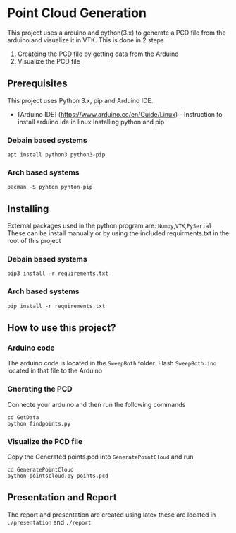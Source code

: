 # Point Cloud Generation
This project uses a arduino and python(3.x) to generate a PCD file from the arduino and visualize it in VTK.
This is done in 2 steps
1. Createing the PCD file by getting data from the Arduino
2. Visualize the PCD file

## Prerequisites

This project uses Python 3.x, pip and Arduino IDE.

* [Arduino IDE] (https://www.arduino.cc/en/Guide/Linux) - Instruction to install arduino ide in linux
Installing python and pip
### Debain based systems
```
apt install python3 python3-pip
```
### Arch based systems
```
pacman -S pyhton pyhton-pip
```
## Installing
External packages used in the python program are: `Numpy`,`VTK`,`PySerial`
These can be install manually or by using the included requirments.txt in the root of this project 
### Debain based systems
```
pip3 install -r requirements.txt
```

### Arch based systems
```
pip install -r requirements.txt
```

## How to use this project?

### Arduino code
The arduino code is located in the `SweepBoth` folder. Flash `SweepBoth.ino` located in that file to the Arduino

### Gnerating the PCD 

Connecte your arduino and then run the following commands
```
cd GetData
python findpoints.py
```

### Visualize the PCD file

Copy the Generated points.pcd into `GeneratePointCloud` and run
```
cd GeneratePointCloud
python pointscloud.py points.pcd
```

## Presentation and Report
The report and presentation are created using latex these are located in 
```./presentation``` and ```./report```